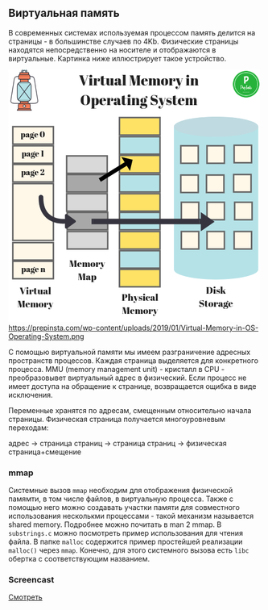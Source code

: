 ## Виртуальная память

В современных системах используемая процессом память делится на страницы - в
большинстве случаев по 4Kb. Физические страницы находятся непосредственно
на носителе и отображаются в виртуальные. Картинка ниже иллюстрирует
такое устройство. 

![Virtual memory](vm.png)
https://prepinsta.com/wp-content/uploads/2019/01/Virtual-Memory-in-OS-Operating-System.png

С помощью виртуальной памяти мы имеем разграничение адресных пространств
процессов. Каждая страница выделяется для конкретного процесса.
MMU (memory management unit) - кристалл в CPU - преобразовывет
виртуальный адрес в физический. Если процесс не имеет доступа на обращение
к странице, возвращается ощибка в виде исключения.

Переменные хранятся по адресам, смещенным относительно начала страницы.
Физическая страница получается многоуровневым переходам:

адрес -> страница страниц -> страница страниц -> физическая страница+смещение

### mmap

Системные вызов `mmap` необходим для отображения физической памямти, в том
числе файлов, в виртуальную процесса. Также с помощью него можно
создавать участки памяти для совместного использования несколькми
процессами - такой механизм называется shared memory. Подробнее
можно почитать в man 2 mmap. В `substrings.c` можно посмотреть пример
использования для чтения файла. В папке `malloc` содержится
пример простейшей реализации `malloc()` через `mmap`.
Конечно, для этого системного вызова есть `libc` обертка
с соответствующим названием.
 
### Screencast

[Смотреть](https://youtu.be/DmabwfSHrdc)
